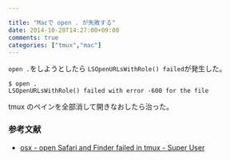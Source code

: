 ```yaml
---

title: "Macで open . が失敗する"
date: 2014-10-28T14:27:00+09:00
comments: true
categories: ["tmux","mac"]
---
```


`open .`をしようとしたら `LSOpenURLsWithRole() failed`が発生した。

```
$ open .
LSOpenURLsWithRole() failed with error -600 for the file
```

tmux のペインを全部消して開きなおしたら治った。

### 参考文献

* [osx - open Safari and Finder failed in tmux - Super User](http://superuser.com/questions/746606/open-safari-and-finder-failed-in-tmux)
